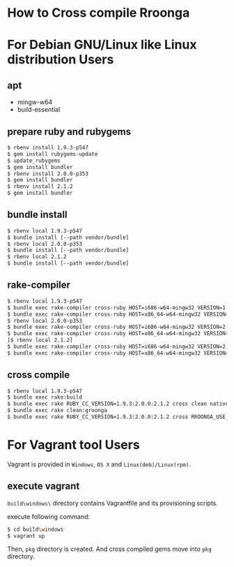 How to Cross compile Rroonga
===

# For Debian GNU/Linux like Linux distribution Users

## apt

* mingw-w64
* build-essential

## prepare ruby and rubygems

```bash
$ rbenv install 1.9.3-p547
$ gem install rubygems-update
$ update_rubygems
$ gem install bundler
$ rbenv install 2.0.0-p353
$ gem install bundler
$ rbenv install 2.1.2
$ gem install bundler
```

## bundle install

```bash
$ rbenv local 1.9.3-p547
$ bundle install [--path vendor/bundle]
$ rbenv local 2.0.0-p353
$ bundle install [--path vendor/bundle]
$ rbenv local 2.1.2
$ bundle install [--path vendor/bundle]
```

## rake-compiler

```bash
$ rbenv local 1.9.3-p547
$ bundle exec rake-compiler cross-ruby HOST=i686-w64-mingw32 VERSION=1.9.3-p547 [EXTS=--without-extensions]
$ bundle exec rake-compiler cross-ruby HOST=x86_64-w64-mingw32 VERSION=1.9.3-p547 [EXTS=--without-extensions]
$ rbenv local 2.0.0-p353
$ bundle exec rake-compiler cross-ruby HOST=i686-w64-mingw32 VERSION=2.0.0-p353 [EXTS=--without-extensions]
$ bundle exec rake-compiler cross-ruby HOST=x86_64-w64-mingw32 VERSION=2.0.0-p353 [EXTS=--without-extensions]
[$ rbenv local 2.1.2]
$ bundle exec rake-compiler cross-ruby HOST=i686-w64-mingw32 VERSION=2.1.2 [EXTS=--without-extensions]
$ bundle exec rake-compiler cross-ruby HOST=x86_64-w64-mingw32 VERSION=2.1.2 [EXTS=--without-extensions]
```

## cross compile

```bash
$ rbenv local 1.9.3-p547
$ bundle exec rake:build
$ bundle exec rake RUBY_CC_VERSION=1.9.3:2.0.0:2.1.2 cross clean native gem
$ bundle exec rake clean:groonga
$ bundle exec rake RUBY_CC_VERSION=1.9.3:2.0.0:2.1.2 cross RROONGA_USE_GROONGA_X64=true clean native gem
```

# For Vagrant tool Users

Vagrant is provided in `Windows`, `OS X` and `Linux(deb)/Linux(rpm)`.

## execute vagrant

`build\windows\` directory contains Vagrantfile and its provisioning scripts.

execute following command:

```bash
$ cd build\windows
$ vagrant up
```

Then, `pkg` directory is created. And cross compiled gems move into `pkg` directory.
